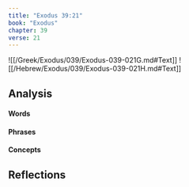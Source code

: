 ```yaml
---
title: "Exodus 39:21"
book: "Exodus"
chapter: 39
verse: 21
---
```

![[/Greek/Exodus/039/Exodus-039-021G.md#Text]]
![[/Hebrew/Exodus/039/Exodus-039-021H.md#Text]]

## Analysis

#### Words

#### Phrases

#### Concepts

## Reflections
